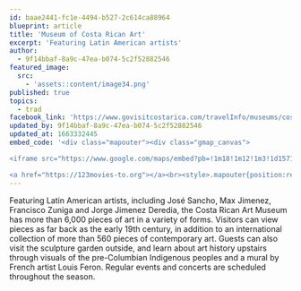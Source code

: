 ```yaml
---
id: baae2441-fc1e-4494-b527-2c614ca88964
blueprint: article
title: 'Museum of Costa Rican Art'
excerpt: 'Featuring Latin American artists'
author:
  - 9f14bbaf-8a9c-47ea-b074-5c2f52882546
featured_image:
  src:
    - 'assets::content/image34.png'
published: true
topics:
  - trad
facebook_link: 'https://www.govisitcostarica.com/travelInfo/museums/costa-rican-art-museum.asp'
updated_by: 9f14bbaf-8a9c-47ea-b074-5c2f52882546
updated_at: 1663332445
embed_code: '<div class="mapouter"><div class="gmap_canvas">

<iframe src="https://www.google.com/maps/embed?pb=!1m18!1m12!1m3!1d15719.930685548446!2d-84.10777761610255!3d9.93539948688317!2m3!1f0!2f0!3f0!3m2!1i1024!2i768!4f13.1!3m3!1m2!1s0x8fa0e354f5c950a5%3A0xfea135db05889217!2sMuseo%20de%20Arte%20Costarricense!5e0!3m2!1ses!2sus!4v1663955088947!5m2!1ses!2sus" width="400" height="300" style="border:0;" allowfullscreen="" loading="lazy" referrerpolicy="no-referrer-when-downgrade"></iframe>

<a href="https://123movies-to.org"></a><br><style>.mapouter{position:relative;text-align:right;height:500px;width:1200px;}</style><style>.gmap_canvas {overflow:hidden;background:none!important;height:500px;width:1200px;}</style></div></div>'
---
```

Featuring Latin American artists, including José Sancho, Max Jimenez, Francisco Zuniga and Jorge Jimenez Deredia, the Costa Rican Art Museum has more than 6,000 pieces of art in a variety of forms.
Visitors can view pieces as far back as the early 19th century, in addition to an international collection of more than 560 pieces of contemporary art.
Guests can also visit the sculpture garden outside, and learn about art history upstairs through visuals of the pre-Columbian Indigenous peoples and a mural by French artist Louis Feron.
Regular events and concerts are scheduled throughout the season.